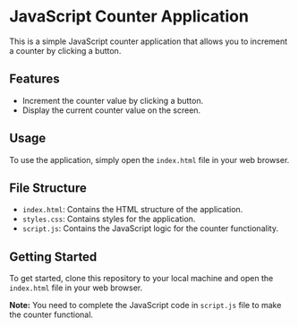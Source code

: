 # JavaScript Counter Application

This is a simple JavaScript counter application that allows you to increment a counter by clicking a button.

## Features

- Increment the counter value by clicking a button.
- Display the current counter value on the screen.

## Usage

To use the application, simply open the `index.html` file in your web browser.

## File Structure

- `index.html`: Contains the HTML structure of the application.
- `styles.css`: Contains styles for the application.
- `script.js`: Contains the JavaScript logic for the counter functionality.

## Getting Started

To get started, clone this repository to your local machine and open the `index.html` file in your web browser.

**Note:** You need to complete the JavaScript code in `script.js` file to make the counter functional.


